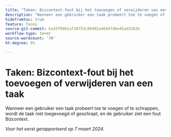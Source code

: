 ```yaml
---
title: "Taken: Bizcontext-fout bij het toevoegen of verwijderen van een taak"
description: "Wanneer een gebruiker een taak probeert toe te voegen of te schrappen, wordt de taak niet toegevoegd of geschrapt, en de gebruiker ziet een fout Bizcontext."
hidefromtoc: true
feature: Tasks
source-git-commit: ba35f0961af20753c8b902a46d47dbe45ad3262b
workflow-type: tm+mt
source-wordcount: '70'
ht-degree: 0%

---
```



# Taken: Bizcontext-fout bij het toevoegen of verwijderen van een taak

Wanneer een gebruiker een taak probeert toe te voegen of te schrappen, wordt de taak niet toegevoegd of geschrapt, en de gebruiker ziet een fout Bizcontext.

_Voor het eerst gerapporteerd op 7 maart 2024._

